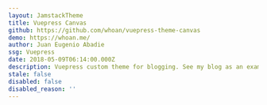 ```yaml
---
layout: JamstackTheme
title: Vuepress Canvas
github: https://github.com/whoan/vuepress-theme-canvas
demo: https://whoan.me/
author: Juan Eugenio Abadie
ssg: Vuepress
date: 2018-05-09T06:14:00.000Z
description: Vuepress custom theme for blogging. See my blog as an example!
stale: false
disabled: false
disabled_reason: ''
---
```

